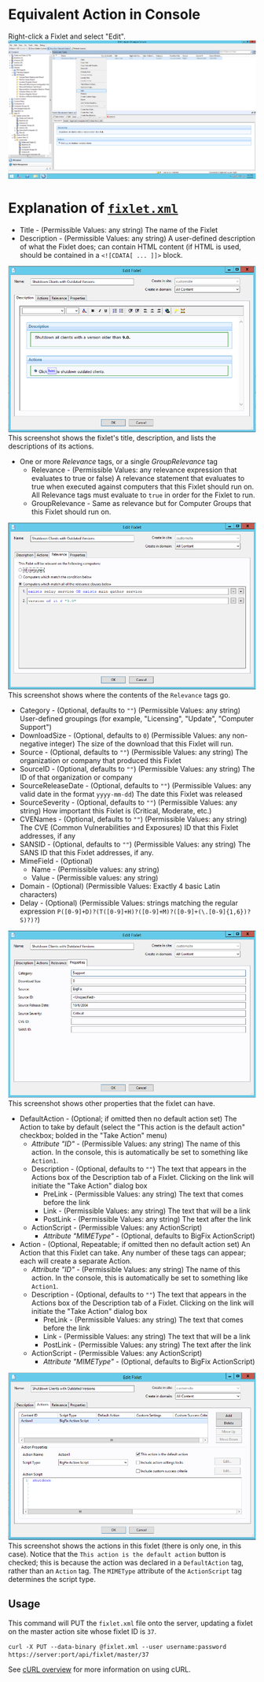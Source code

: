 Equivalent Action in Console
===
Right-click a Fixlet and select "Edit".
![Getting to the "Edit Fixlet" dialog](../img/edit-fixlet.png)

Explanation of [`fixlet.xml`](fixlet.xml)
===
* Title - (Permissible Values: any string) The name of the Fixlet
* Description - (Permissible Values: any string) A user-defined description of what the Fixlet does; can contain HTML content (if HTML is used, should be contained in a `<![CDATA[ ... ]]>` block.

![Image of fixlet description screen](../img/update-fixlet-description.png)
This screenshot shows the fixlet's title, description, and lists the descriptions of its actions.

* One or more *Relevance* tags, or a single *GroupRelevance* tag
  * Relevance - (Permissible Values: any relevance expression that evaluates to true or false) A relevance statement that evaluates to true when executed against computers that this Fixlet should run on. All Relevance tags must evaluate to `true` in order for the Fixlet to run.
  * GroupRelevance - Same as relevance but for Computer Groups that this Fixlet should run on.

![Image of fixlet relevance screen](../img/update-fixlet-relevance.png)
This screenshot shows where the contents of the `Relevance` tags go.

* Category - (Optional, defaults to `""`) (Permissible Values: any string) User-defined groupings (for example, "Licensing", "Update", "Computer Support")
* DownloadSize - (Optional, defaults to `0`) (Permissible Values: any non-negative integer) The size of the download that this Fixlet will run.
* Source - (Optional, defaults to `""`) (Permissible Values: any string) The organization or company that produced this Fixlet
* SourceID - (Optional, defaults to `""`) (Permissible Values: any string) The ID of that organization or company
* SourceReleaseDate - (Optional, defaults to `""`) (Permissible Values: any valid date in the format `yyyy-mm-dd`) The date this Fixlet was released
* SourceSeverity - (Optional, defaults to `""`) (Permissible Values: any string) How important this Fixlet is (Critical, Moderate, etc.)
* CVENames - (Optional, defaults to `""`) (Permissible Values: any string) The CVE (Common Vulnerabilities and Exposures) ID that this Fixlet addresses, if any
* SANSID - (Optional, defaults to `""`) (Permissible Values: any string) The SANS ID that this Fixlet addresses, if any.
* MimeField  - (Optional)
  * Name - (Permissible values: any string)
  * Value - (Permissible values: any string)
* Domain - (Optional) (Permissible Values: Exactly 4 basic Latin characters)
* Delay - (Optional) (Permissible Values: strings matching the regular expression `P([0-9]+D)?(T([0-9]+H)?([0-9]+M)?([0-9]+(\.[0-9]{1,6})?S)?)?`)

![Image of fixlet properties screen](../img/update-fixlet-properties.png)
This screenshot shows other properties that the fixlet can have.

* DefaultAction - (Optional; if omitted then no default action set) The Action to take by default (select the "This action is the default action" checkbox; bolded in the "Take Action" menu)
  * _Attribute "ID"_ - (Permissible Values: any string) The name of this action. In the console, this is automatically be set to something like `Action1`.
  * Description - (Optional, defaults to `""`) The text that appears in the Actions box of the Description tab of a Fixlet. Clicking on the link will initiate the "Take Action" dialog box
    * PreLink - (Permissible Values: any string) The text that comes before the link
    * Link - (Permissible Values: any string) The text that will be a link
    * PostLink - (Permissible Values: any string) The text after the link
  * ActionScript - (Permissible Values: any ActionScript)
    * _Attribute "MIMEType"_ - (Optional, defaults to BigFix ActionScript)
* Action - (Optional, Repeatable; if omitted then no default action set) An Action that this Fixlet can take. Any number of these tags can appear; each will create a separate Action.
  * _Attribute "ID"_ - (Permissible Values: any string) The name of this action. In the console, this is automatically be set to something like `Action1`.
  * Description - (Optional, defaults to `""`) The text that appears in the Actions box of the Description tab of a Fixlet. Clicking on the link will initiate the "Take Action" dialog box
    * PreLink - (Permissible Values: any string) The text that comes before the link
    * Link - (Permissible Values: any string) The text that will be a link
    * PostLink - (Permissible Values: any string) The text after the link
  * ActionScript - (Permissible Values: any ActionScript)
    * _Attribute "MIMEType"_ - (Optional, defaults to BigFix ActionScript)

![Image of fixlet actions screen](../img/update-fixlet-actions.png)
This screenshot shows the actions in this fixlet (there is only one, in this case). Notice that the `This action is the default action` button is checked; this is because the action was declared in a `DefaultAction` tag, rather than an `Action` tag. The `MIMEType` attribute of the `ActionScript` tag determines the script type.

Usage
---

This command will PUT the `fixlet.xml` file onto the server, updating a fixlet
on the master action site whose fixlet ID is `37`.

    curl -X PUT --data-binary @fixlet.xml --user username:password https://server:port/api/fixlet/master/37

See [cURL overview](../../README.md#cURL) for more information on using cURL.
